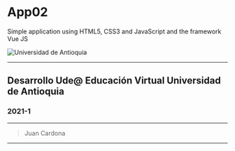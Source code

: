 # App02
Simple application using HTML5, CSS3 and JavaScript and the framework Vue JS


![Universidad de Antioquia](http://relace.org/wp-content/uploads/logo-udea.png)

---
## Desarrollo Ude@ Educación Virtual Universidad de Antioquia
### 2021-1
---
> Juan Cardona 
---